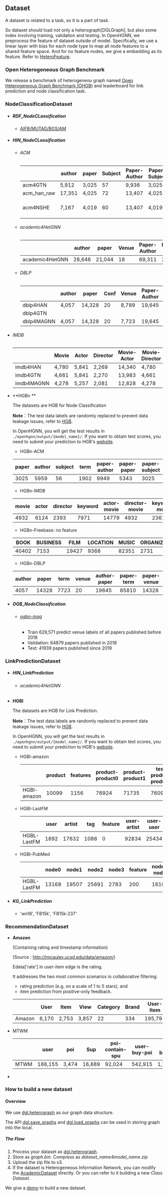 ## Dataset

A dataset is related to a task, so it is a part of task.

So dataset should load not only a heterograph[DGLGraph], but also some index involving training, validation and testing. In OpenHGNN, we preprocess the feature of dataset outside of model. Specifically, we use a linear layer with bias for each node type to map all node features to a shared feature space. And for no feature nodes, we give a embedding as its feature. Refer to [HeteroFeature](https://openhgnn.readthedocs.io/en/latest/api/layer.html#heterofeature).

### Open Heterogeneous Graph Benchmark

We release a benchmark of heterogeneou graph named [Open Heterogeneous Graph Benchmark (OHGB)](./ohgb.md) and leaderboard for link prediction and node classification task. 

### NodeClassificationDataset

- ##### RDF_NodeCLassification
  
  - [AIFB/MUTAG/BGS/AM](https://github.com/dmlc/dgl/tree/master/examples/pytorch/rgcn-hetero)

- ##### HIN_NodeCLassification
  
  - ###### ACM
    
    |             | author | paper | Subject | Paper-Author | Paper-Subject | Features                      | Train | Val | Test  |
    | ----------- | ------ | ----- | ------- | ------------ | ------------- | ----------------------------- | ----- | --- | ----- |
    | acm4GTN     | 5,912  | 3,025 | 57      | 9,936        | 3,025         | 1,902                         | 600   | 300 | 2,125 |
    | acm_han_raw | 17,351 | 4,025 | 72      | 13,407       | 4,025         | 1,903                         | 808   | 401 | 2,816 |
    | acm4NSHE    | 7,167  | 4,019 | 60      | 13,407       | 4,019         | 128(Embedding from deep walk) | -     | -   | -     |
  
  - ###### academic4HetGNN
    
    |                 | author | paper  | Venue | Paper-Author | Paper-venue | Paper-paper |
    | --------------- | ------ | ------ | ----- | ------------ | ----------- | ----------- |
    | academic4HetGNN | 28,646 | 21,044 | 18    | 69,311       | 21,044      | 21,357      |
  
  - ###### DBLP
    
    |            | author | paper  | Conf | Venue | Paper-Author | Paper-Conf | Paper-Term | Train | Val | Test  |
    | ---------- | ------ | ------ | ---- | ----- | ------------ | ---------- | ---------- | ----- | --- | ----- |
    | dblp4HAN   | 4,057  | 14,328 | 20   | 8,789 | 19,645       | 14,328     | 88,420     | 800   | 400 | 2,857 |
    | dblp4GTN   |        |        |      |       |              |            |            |       |     |       |
    | dblp4MAGNN | 4,057  | 14,328 | 20   | 7,723 | 19,645       | 14,328     | 85,810     | 400   | 400 | 3257  |

- ###### IMDB
  
  |            | Movie | Actor | Director | Movie-Actor | Movie-Director | Train | Val | Test  |
  | ---------- | ----- | ----- | -------- | ----------- | -------------- | ----- | --- | ----- |
  | imdb4HAN   | 4,780 | 5,841 | 2,269    | 14,340      | 4,780          | 300   | 300 | 2,687 |
  | imdb4GTN   | 4,661 | 5,841 | 2,270    | 13,983      | 4,661          | 300   | 300 | 2,339 |
  | imdb4MAGNN | 4,278 | 5,257 | 2,081    | 12,828      | 4,278          | 400   | 400 | 3,478 |

- **HGBn **
  
  The datasets are HGB for Node Classification
  
  **Note**：The test data labels are randomly replaced to prevent data leakage issues, refer to [HGB](https://github.com/THUDM/HGB).
  
  In OpenHGNN, you will get the test results in `./openhgnn/output/{model_name}/`.  If you want to obtain test scores, you need to submit your prediction to HGB's [website](https://www.biendata.xyz/hgb/).
  
  - HGBn-ACM
  
  | paper | author | subject | term | paper-author | paper-paper | paper-subject | paper-term | Val | Test |
  | ----- | ------ | ------- | ---- | ------------ | ----------- | ------------- | ---------- | --- | ---- |
  | 3025  | 5959   | 56      | 1902 | 9949         | 5343        | 3025          | 255619     | 907 | 2118 |
  
  - HGBn-IMDB
  
  | movie | actor | director | keyword | actor-movie | director-movie | keyword-movie | train | test |
  | ----- | ----- | -------- | ------- | ----------- | -------------- | ------------- | ----- | ---- |
  | 4932  | 6124  | 2393     | 7971    | 14779       | 4932           | 23610         | 1371  | 3202 |
  
  - HGBn-Freebase: no feature
  
  | BOOK  | BUSINESS | FILM  | LOCATION | MUSIC | ORGANIZATION | PEOPLE | SPORTS | train | test |
  | ----- | -------- | ----- | -------- | ----- | ------------ | ------ | ------ | ----- | ---- |
  | 40402 | 7153     | 19427 | 9368     | 82351 | 2731         | 17641  | 1025   | 2386  | 5568 |
  
  - HGBn-DBLP
  
  | author | paper | term | venue | author-paper | paper-term | paper-venue | train | test |
  | ------ | ----- | ---- | ----- | ------------ | ---------- | ----------- | ----- | ---- |
  | 4057   | 14328 | 7723 | 20    | 19645        | 85810      | 14328       | 1217  | 2840 |

- ##### OGB_NodeClassification
  
  - ###### [ogbn-mag](https://ogb.stanford.edu/docs/nodeprop/#ogbn-mag)
    
    - Train 629,571 predict venue labels of all papers published before 2018
    - Validation: 64879 papers published in 2018
    - Test: 41939 papers published since 2019

### LinkPredictionDataset

- ##### HIN_LinkPrediction
  
  - ###### academic4HetGNN

- **HGBl**
  
  The datasets are HGB for Link Prediction.
  
  **Note**：The test data labels are randomly replaced to prevent data leakage issues, refer to [HGB](https://github.com/THUDM/HGB).
  
  In OpenHGNN, you will get the test results in `./openhgnn/output/{model_name}/`.  If you want to obtain test scores, you need to submit your prediction to HGB's [website](https://www.biendata.xyz/hgb/).
  
  - HGBl-amazon
    
    |             | product | features | product-product0 | product-product1 | test : product-product0 | test : product-product1 |
    | ----------- | ------- | -------- | ---------------- | ---------------- | ----------------------- | ----------------------- |
    | HGBl-amazon | 10099   | 1156     | 76924            | 71735            | 7609                    | 7137                    |
  
  - HGBl-LastFM
    
    |             | user | artist | tag  | feature | user-artist | user-user | artist-tag | test:user-artist |
    | ----------- | ---- | ------ | ---- | ------- | ----------- | --------- | ---------- | ---------------- |
    | HGBL-LastFM | 1892 | 17632  | 1088 | 0       | 92834       | 25434     | 23253      | 18567            |
  
  - HGBl-PubMed
    
    |             | node0 | node1 | node2 | node3 | feature | node0- node0 | node0-node1 | node1-node1 | node2-node0 | node2-node1 | node2-node2 | node2-node3 | node3-node0 | node3-node1 | node3-node2 | test:node1-node1 |
    | ----------- | ----- | ----- | ----- | ----- | ------- | ------------ | ----------- | ----------- | ----------- | ----------- | ----------- | ----------- | ----------- | ----------- | ----------- | ---------------- |
    | HGBL-LastFM | 13168 | 19507 | 25691 | 2783  | 200     | 16105        | 25962       | 42637       | 31277       | 51323       | 62187       | 6297        | 3155        | 5245        | 798         | 8528             |

- ##### KG_LinkPrediction
  
  - 'wn18', 'FB15k', 'FB15k-237'

### RecommendationDataset

- **Amazon**
  
  (Containing rating and timestamp information)
  
  (Source : http://jmcauley.ucsd.edu/data/amazon/)
  
  Edata['rate'] in user-item edge is the rating.
  
  It addresses the two most common scenarios in collaborative filtering:
  
  - rating prediction (e.g. on a scale of 1 to 5 stars), and
  - item prediction from positive-only feedback.
  
  |        | User  | Item  | View  | Category | Brand | User-Item | Item-View | Item-Category | Item-Brand | Test(20%)<br />User-Item |
  | ------ | ----- | ----- | ----- | -------- | ----- | --------- | --------- | ------------- | ---------- | ------------------------ |
  | Amazon | 6,170 | 2,753 | 3,857 | 22       | 334   | 195,791   | 5,694     | 5,508         | 2,753      | 39,159                   |

- MTWM
  
  |      | user    | poi   | Sup    | poi-contain-spu | user-buy-poi | user-buy-spu | user-click-poi |
  | ---- | ------- | ----- | ------ | --------------- | ------------ | ------------ | -------------- |
  | MTWM | 188,155 | 3,474 | 16,889 | 92,024          | 542,915      | 1,797,283    | 1,477,316      |

- 

### How to build a new dataset

#### Overview

We use [dgl.heterograph](https://docs.dgl.ai/en/latest/guide/graph-heterogeneous.html#guide-graph-heterogeneous) as our graph data structure.

The API [dgl.save_graphs](https://docs.dgl.ai/en/latest/generated/dgl.save_graphs.html) and  [dgl.load_graphs](https://docs.dgl.ai/en/latest/generated/dgl.load_graphs.html#) can be used in storing graph into the local.

##### The Flow

1. Process your dataset as [dgl.heterograph](https://docs.dgl.ai/en/latest/guide/graph-heterogeneous.html#guide-graph-heterogeneous). 
2. Store as *graph.bin*. Compress as *dataset_name4model_name.zip*
3. Upload the zip file to s3.
4. If the dataset is Heterogeneous Information Network, you can modify the [AcademicDataset](./academic_graph.py) directly. Or you can refer to it building a new *Class Dataset*.

We give a [demo](https://openhgnn.readthedocs.io/en/latest/advanced_materials/developer_guide.html#evaluate-a-new-dataset) to build a new dataset.